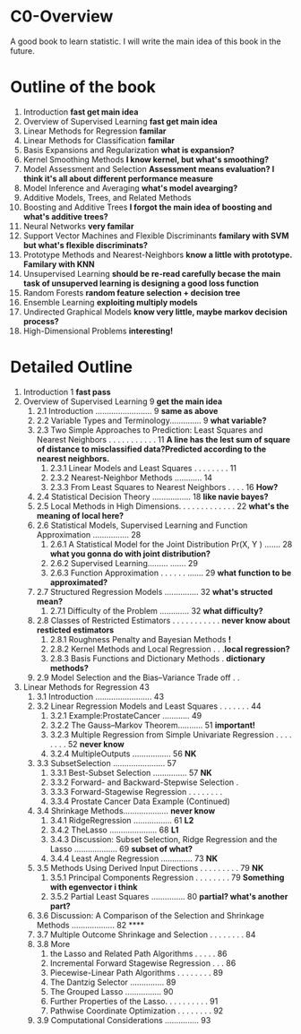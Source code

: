 # C0-Overview
A good book to learn statistic.
I will write the main idea of this book in the future.

# Outline of the book
1. Introduction **fast get main idea**
2. Overview of Supervised Learning **fast get main idea**
3. Linear Methods for Regression **familar**
4. Linear Methods for Classification **familar**
5. Basis Expansions and Regularization **what is expansion?**
1. Kernel Smoothing Methods **I know kernel, but what's smoothing?**
2. Model Assessment and Selection **Assessment means evaluation? I think it's all about different performance measure**
3. Model Inference and Averaging **what's model avearging?**
4. Additive Models, Trees, and Related Methods
5.  Boosting and Additive Trees **I forgot the main idea of boosting and what's additive trees?**
6.  Neural Networks **very familar**
7.  Support Vector Machines and Flexible Discriminants **familary with SVM but what's flexible discriminats?**
1.  Prototype Methods and Nearest-Neighbors **know a little with prototype. Familary with KNN**
2.  Unsupervised Learning **should be re-read carefully becase the main task of unsuperved learning is designing a good loss function**
3.  Random Forests **random feature selection + decision tree**
4.  Ensemble Learning **exploiting multiply models**
5.  Undirected Graphical Models **know very little, maybe markov decision process?**
6.  High-Dimensional Problems **interesting!**


# Detailed Outline
1. Introduction 1 **fast pass**
2. Overview of Supervised Learning 9 **get the main idea**
   1. 2.1 Introduction ......................... 9 **same as above**
   2. 2.2 Variable Types and Terminology.............. 9 **what variable?**
   3. 2.3 Two Simple Approaches to Prediction: Least Squares and Nearest Neighbors . . . . . . . . . . . 11 **A line has the lest sum of square of distance to misclassified data?Predicted according to the nearest neighbors.**
      1. 2.3.1 Linear Models and Least Squares . . . . . . . . 11 
      2. 2.3.2 Nearest-Neighbor Methods ............ 14
      3. 2.3.3 From Least Squares to Nearest Neighbors . . . . 16 **How?**
   4. 2.4 Statistical Decision Theory ................. 18 **like navie bayes?**
   5. 2.5 Local Methods in High Dimensions. . . . . . . . . . . . . 22 **what's the meaning of local here?**
   6. 2.6 Statistical Models, Supervised Learning and Function Approximation ................ 28 
      1. 2.6.1 A Statistical Model for the Joint Distribution Pr(X, Y ) ....... 28 **what you gonna do with joint distribution?**
      2. 2.6.2 Supervised Learning......... ....... 29
      3. 2.6.3 Function Approximation . . . . . . ....... 29 **what function to be approximated?**
   7. 2.7 Structured Regression Models ............... 32 **what's structed mean?**
      1. 2.7.1 Difficulty of the Problem ............. 32 **what difficulty?**
   8. 2.8 Classes of Restricted Estimators . . . . . . . . . . . **never know about resticted estimators**
      1. 2.8.1 Roughness Penalty and Bayesian Methods **!**
      2. 2.8.2 Kernel Methods and Local Regression . . .**local regression?**
      3. 2.8.3 Basis Functions and Dictionary Methods . **dictionary methods?**
   9. 2.9 Model Selection and the Bias–Variance Trade off . . 
3.  Linear Methods for Regression 43
    1.  3.1 Introduction ......................... 43
    2.  3.2 Linear Regression Models and Least Squares . . . . . . . 44 
        1.  3.2.1 Example:ProstateCancer ............ 49
        2.  3.2.2 The Gauss–Markov Theorem........... 51 **important!**
        3.  3.2.3 Multiple Regression from Simple Univariate Regression . . . . . . . . 52 **never know**
        4.  3.2.4 MultipleOutputs ................. 56 **NK**
    3.  3.3 SubsetSelection ....................... 57
        1.  3.3.1 Best-Subset Selection ............... 57 **NK**
        2.  3.3.2 Forward- and Backward-Stepwise Selection . 
        3.  3.3.3 Forward-Stagewise Regression . . . . . . . .
        4.  3.3.4 Prostate Cancer Data Example (Continued)
    4.  3.4 Shrinkage Methods.................... **never know**
        1.  3.4.1 RidgeRegression ................. 61 **L2**
        2.  3.4.2 TheLasso ..................... 68 **L1**
        3.  3.4.3 Discussion: Subset Selection, Ridge Regression and the Lasso ................... 69 **subset of what?**
        4.  3.4.4 Least Angle Regression .............. 73 **NK**
    5.  3.5 Methods Using Derived Input Directions . . . . . . . . . 79 **NK**
        1.  3.5.1 Principal Components Regression . . . . . . . . 79 **Something with egenvector i think**
        2.  3.5.2 Partial Least Squares ............... 80 **partial? what's another part?**
    6.  3.6 Discussion: A Comparison of the Selection and Shrinkage Methods ................... 82 ****
    7.  3.7 Multiple Outcome Shrinkage and Selection . . . . . . . . 84
    8.  3.8 More
        1.  the Lasso and Related Path Algorithms . . . . . 86
        2.  Incremental Forward Stagewise Regression . . . 86
        3.  Piecewise-Linear Path Algorithms . . . . . . . . 89
        4.  The Dantzig Selector ............... 89
        5.  The Grouped Lasso ................ 90
        6.  Further Properties of the Lasso. . . . . . . . . . 91
        7.  Pathwise Coordinate Optimization . . . . . . . . 92
    9.  3.9 Computational Considerations ............... 93
